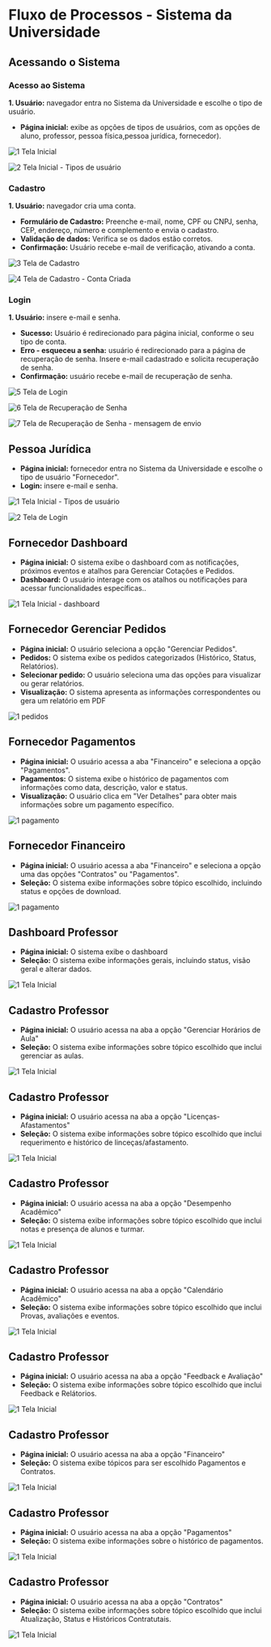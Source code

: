 # Fluxo de Processos - Sistema da Universidade

## Acessando o Sistema

### Acesso ao Sistema 
**1. Usuário:** navegador entra no Sistema da Universidade e escolhe o tipo de usuário.
* **Página inicial:** exibe as opções de tipos de usuários, com as opções de aluno, professor, pessoa física,pessoa jurídica, fornecedor). 

![1  Tela Inicial](https://github.com/user-attachments/assets/e874167b-95e6-4ae3-9d50-51dc6125a638)

![2  Tela Inicial - Tipos de usuário](https://github.com/user-attachments/assets/d4582aee-5310-40f9-b012-002dadce3444)

### Cadastro
**1. Usuário:** navegador cria uma conta.
* **Formulário de Cadastro:** Preenche e-mail, nome, CPF ou CNPJ, senha, CEP, endereço, número e complemento e envia o cadastro.
*  **Validação de dados:** Verifica se os dados estão corretos.
*  **Confirmação:** Usuário recebe e-mail de verificação, ativando a conta.
  
![3  Tela de Cadastro](https://github.com/user-attachments/assets/51b424fd-0c1f-4e4b-b460-ac4a65cf1f5c)

![4  Tela de Cadastro - Conta Criada](https://github.com/user-attachments/assets/f5461896-e469-46d9-8d88-fd35762d1bc4)

### Login
**1. Usuário:** insere e-mail e senha.  
* **Sucesso:** Usuário é redirecionado para página inicial, conforme o seu tipo de conta.
* **Erro - esqueceu a senha:** usuário é redirecionado para a página de recuperação de senha. Insere e-mail cadastrado e solicita recuperação de senha.
*  **Confirmação:** usuário recebe e-mail de recuperação de senha. 

![5  Tela de Login](https://github.com/user-attachments/assets/4ec54b14-020a-49fa-8b4f-9b382ae54c22)

![6  Tela de  Recuperação de Senha](https://github.com/user-attachments/assets/024b4172-8785-4847-a9d7-e985a250ddfb)

![7  Tela de  Recuperação de Senha - mensagem de envio](https://github.com/user-attachments/assets/04195f9d-0f25-4a6f-ba13-6b23d32ee06e)

## Pessoa Jurídica

* **Página inicial:** fornecedor entra no Sistema da Universidade e escolhe o tipo de usuário "Fornecedor".
* **Login:** insere e-mail e senha.

![1  Tela Inicial - Tipos de usuário](https://github.com/user-attachments/assets/d4582aee-5310-40f9-b012-002dadce3444)

![2  Tela de Login](https://github.com/user-attachments/assets/4ec54b14-020a-49fa-8b4f-9b382ae54c22)

## Fornecedor Dashboard

* **Página inicial:** O sistema exibe o dashboard com as notificações, próximos eventos e atalhos para Gerenciar Cotações e Pedidos.
* **Dashboard:** O usuário interage com os atalhos ou notificações para acessar funcionalidades específicas..

![1  Tela Inicial - dashboard](https://github.com/isahfontenele/grupo8_senac_ads/blob/main/assets/dashboard-fornecedor.png)

## Fornecedor Gerenciar Pedidos

* **Página inicial:** O usuário seleciona a opção "Gerenciar Pedidos".
* **Pedidos:** O sistema exibe os pedidos categorizados (Histórico, Status, Relatórios).
* **Selecionar pedido:** O usuário seleciona uma das opções para visualizar ou gerar relatórios.
* **Visualização:** O sistema apresenta as informações correspondentes ou gera um relatório em PDF
  
![1  pedidos ](https://github.com/isahfontenele/grupo8_senac_ads/blob/main/assets/pedidos-fornecedor.png) 

## Fornecedor Pagamentos

* **Página inicial:** O usuário acessa a aba "Financeiro" e seleciona a opção "Pagamentos".
* **Pagamentos:** O sistema exibe o histórico de pagamentos com informações como data, descrição, valor e status.
* **Visualização:** O usuário clica em "Ver Detalhes" para obter mais informações sobre um pagamento específico.

![1  pagamento ](https://github.com/isahfontenele/grupo8_senac_ads/blob/main/assets/pagamentos-fornecedor.png) 

## Fornecedor Financeiro

* **Página inicial:** O usuário acessa a aba "Financeiro" e seleciona a opção uma das opções "Contratos" ou "Pagamentos".
* **Seleção:** O sistema exibe informações sobre tópico escolhido, incluindo status e opções de download.
  
![1  pagamento ](https://github.com/isahfontenele/grupo8_senac_ads/blob/main/assets/finaceiro-fornecedor.png) 

## Dashboard Professor

* **Página inicial:** O sistema exibe o dashboard 
* **Seleção:** O sistema exibe informações gerais, incluindo status, visão geral e alterar dados.
  
![1  Tela Inicial ](https://github.com/isahfontenele/grupo8_senac_ads/blob/main/assets/professor-alterar-dados.png?raw=true) 

## Cadastro Professor

* **Página inicial:** O usuário acessa na aba a opção "Gerenciar Horários de Aula" 
* **Seleção:** O sistema exibe informações sobre tópico escolhido que inclui gerenciar as aulas.
  
![1  Tela Inicial ](https://github.com/isahfontenele/grupo8_senac_ads/blob/main/assets/professor-gerenciar-hor%C3%A1rio-de-aula.png?raw=true) 

## Cadastro Professor

* **Página inicial:**  O usuário acessa na aba a opção "Licenças-Afastamentos"
* **Seleção:** O sistema exibe informações sobre tópico escolhido que inclui requerimento e histórico de linceças/afastamento.
  
![1  Tela Inicial ](https://github.com/isahfontenele/grupo8_senac_ads/blob/main/assets/professor-licenca-afastamento.png?raw=true) 

## Cadastro Professor

* **Página inicial:**  O usuário acessa na aba a opção "Desempenho Acadêmico"
* **Seleção:** O sistema exibe informações sobre tópico escolhido que inclui notas e presença de alunos e turmar.
  
![1  Tela Inicial ](https://github.com/isahfontenele/grupo8_senac_ads/blob/main/assets/professor-desempenho.png?raw=true) 

## Cadastro Professor

* **Página inicial:**  O usuário acessa na aba a opção "Calendário Acadêmico"
* **Seleção:** O sistema exibe informações sobre tópico escolhido que inclui Provas, avaliações e eventos.
  
![1  Tela Inicial ](https://github.com/isahfontenele/grupo8_senac_ads/blob/main/assets/professor-calendario-academico.png?raw=true) 

## Cadastro Professor

* **Página inicial:**  O usuário acessa na aba a opção "Feedback e Avaliação"
* **Seleção:** O sistema exibe informações sobre tópico escolhido que inclui Feedback e Relátorios.
  
![1  Tela Inicial ](https://github.com/isahfontenele/grupo8_senac_ads/blob/main/assets/professor-feedback-avalia%C3%A7%C3%A3o.png?raw=true) 

## Cadastro Professor

* **Página inicial:**  O usuário acessa na aba a opção "Financeiro"
* **Seleção:** O sistema exibe tópicos para ser escolhido Pagamentos e Contratos.
  
![1  Tela Inicial ](https://github.com/isahfontenele/grupo8_senac_ads/blob/main/assets/professor-financeiro.png?raw=true) 

## Cadastro Professor

* **Página inicial:**  O usuário acessa na aba a opção "Pagamentos"
* **Seleção:** O sistema exibe informações sobre o histórico de pagamentos.
  
![1  Tela Inicial ](https://github.com/isahfontenele/grupo8_senac_ads/blob/main/assets/professor-financeiro-pagamento.png?raw=true) 

## Cadastro Professor

* **Página inicial:**  O usuário acessa na aba a opção "Contratos"
* **Seleção:** O sistema exibe informações sobre tópico escolhido que inclui Atualização, Status e Históricos Contratutais.
  
![1  Tela Inicial ](https://github.com/isahfontenele/grupo8_senac_ads/blob/main/assets/professor-financeiro-atualizar-contratuais.png?raw=true) 



